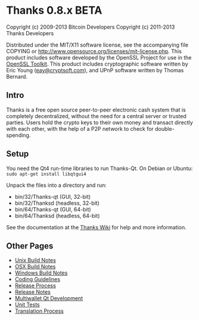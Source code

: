 Thanks 0.8.x BETA
====================

Copyright (c) 2009-2013 Bitcoin Developers
Copyright (c) 2011-2013 Thanks Developers

Distributed under the MIT/X11 software license, see the accompanying
file COPYING or http://www.opensource.org/licenses/mit-license.php.
This product includes software developed by the OpenSSL Project for use in the [OpenSSL Toolkit](http://www.openssl.org/). This product includes
cryptographic software written by Eric Young ([eay@cryptsoft.com](mailto:eay@cryptsoft.com)), and UPnP software written by Thomas Bernard.


Intro
---------------------
Thanks is a free open source peer-to-peer electronic cash system that is
completely decentralized, without the need for a central server or trusted
parties.  Users hold the crypto keys to their own money and transact directly
with each other, with the help of a P2P network to check for double-spending.


Setup
---------------------
You need the Qt4 run-time libraries to run Thanks-Qt. On Debian or Ubuntu:
	`sudo apt-get install libqtgui4`

Unpack the files into a directory and run:

- bin/32/Thanks-qt (GUI, 32-bit)
- bin/32/Thanksd (headless, 32-bit)
- bin/64/Thanks-qt (GUI, 64-bit)
- bin/64/Thanksd (headless, 64-bit)

See the documentation at the [Thanks Wiki](http://Thanks.info)
for help and more information.


Other Pages
---------------------
- [Unix Build Notes](build-unix.md)
- [OSX Build Notes](build-osx.md)
- [Windows Build Notes](build-msw.md)
- [Coding Guidelines](coding.md)
- [Release Process](release-process.md)
- [Release Notes](release-notes.md)
- [Multiwallet Qt Development](multiwallet-qt.md)
- [Unit Tests](unit-tests.md)
- [Translation Process](translation_process.md)
